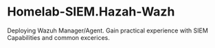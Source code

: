 # Homelab-SIEM.Hazah-Wazh
Deploying Wazuh Manager/Agent. Gain practical experience with SIEM Capabilities and common excerices.
